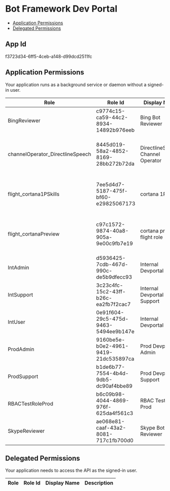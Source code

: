 # Bot Framework Dev Portal
- [Application Permissions](#application-permissions)
- [Delegated Permissions](#delegated-permissions)

## App Id
f3723d34-6ff5-4ceb-a148-d99dcd2511fc

## Application Permissions
Your application runs as a background service or daemon without a signed-in user.

| Role | Role Id | Display Name | Description |
|---|---|---|---|
| BingReviewer | c9774c15-ca59-44c2-8934-14892b976eeb | Bing Bot Reviewer | Bing Bot Reviewer |
| channelOperator_DirectlineSpeech | 8445d019-58a2-4852-8169-28bb272b72da | DirectlineSpeech Channel Operator | operator who can manage how user access DiretlineSpeech channel |
| flight_cortana1PSkills | 7ee5d4d7-5187-475f-bf60-e29825067173 | cortana 1P skills | users with this role are automatically placed on the cortana1PSkills flight |
| flight_cortanaPreview | c97c1572-9874-40a8-905a-9e00c9fb7e19 | cortana preview flight role | users with this role are automatically placed in the cortanaPreview flight |
| IntAdmin | d5936425-7cdb-467d-990c-de5b9dfecc93 | Internal Devportal Admin | Admins for scratch / ppe devportal  |
| IntSupport | 3c23c4fc-15c2-43ff-b26c-ea2fb7f2cac7 | Internal Devportal Support | Support engineers for scratch / ppe devportal |
| IntUser | 0e91f604-29c5-475d-9463-5494ee9b147e | Internal Devportal User | Users of scratch / ppe devportal |
| ProdAdmin | 9160be5e-b0e2-4961-9419-21dc535897ca | Prod Devportal Admin | Admins for prod devportal |
| ProdSupport | b1de6b77-7554-4b4d-9db5-dc90af4bbe89 | Prod Devportal Support | Support engineers for prod devportal |
| RBACTestRoleProd | b6c09b98-4044-4869-976f-625da4f561c3 | RBAC Test Role Prod | RBAC Test Role Prod |
| SkypeReviewer | ae068e81-caaf-43a2-8081-717c1fb700d0 | Skype Bot Reviewer | Skype Bot Reviewer |

## Delegated Permissions
Your application needs to access the API as the signed-in user. 

| Role | Role Id | Display Name | Description |
|---|---|---|---|

